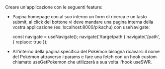 Creare un'applicazione con le seguenti feature:

- Pagina homepage con al suo interno un form di ricerca e un tasto submit, al click del bottone vi deve mandare una pagina interna della vostra applicazione (es: localhost:8000/pikachu) con useNavigate:

    const navigate = useNavigate();
    navigate('/targetpath')
    navigate('/path', { replace: true });

- All'interno della pagina specifica del Pokémon bisogna ricavarsi il nome del Pokémon attraverso i params e fare
una fetch con un hook custom chiamato useGetPokemon che utilizzerà a sua volta l'hook useSWR.
